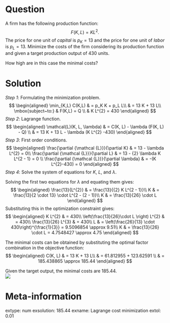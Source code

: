 

Question
========

A firm has the following production function:
$$
F(K,L)= K L^{2}.
$$
The price for one unit of _capital_ is $p_K = 13$ 
and the price for one unit of _labor_ is $p_L = 13$.
Minimize the costs of the firm considering its production function and given a target production output of 430 units.

How high are in this case the minimal costs?

Solution
========
_Step 1_: Formulating the minimization problem.
$$
\begin{aligned}
\min_{K,L} C(K,L) & = p_K K + p_L L\\
 & = 13 K + 13 L\\
\mbox{subject~to:} &  F(K,L) = Q \\
& K L^{2} = 430 
\end{aligned}
$$
_Step 2_: Lagrange function.
$$
\begin{aligned}
\mathcal{L}(K, L, \lambda) & = C(K, L) - \lambda (F(K, L) - Q) \\
  & = 13 K + 13 L - \lambda (K L^{2} -430)
\end{aligned}
$$
_Step 3_: First order conditions.
$$
\begin{aligned}
\frac{\partial {\mathcal {L}}}{\partial K} & = 13 - \lambda L^{2} = 0\\
\frac{\partial {\mathcal {L}}}{\partial L} & = 13 - {2} \lambda K L^{2 - 1} = 0 \\
\frac{\partial {\mathcal {L}}}{\partial \lambda} & = -(K L^{2}-430) = 0
\end{aligned}
$$
_Step 4_: Solve the system of equations for $K$, $L$, and $\lambda$.

Solving the first two equations for $\lambda$ and equating them gives:
$$
\begin{aligned}
\frac{13}{L^{2}} & = \frac{13}{{2} K L^{2 - 1}}\\
K & = \frac{13}{2 \cdot 13} \cdot L^{2 - (2 - 1)}\\
K & = \frac{13}{26} \cdot L
\end{aligned}
$$
Substituting this in the optimization constraint gives:
$$
\begin{aligned}
K L^{2} & = 430\\
\left(\frac{13}{26}\cdot L \right) L^{2} & = 430\\
\frac{13}{26} L^{3} & = 430\\
L & = \left(\frac{26}{13} \cdot 430\right)^{\frac{1}{3}} = 9.5096854 \approx 9.51\\
K & = \frac{13}{26} \cdot L = 4.7548427 \approx 4.75
\end{aligned}
$$

The minimal costs can be obtained by substituting the optimal factor combination in the objective function:
$$
\begin{aligned}
C(K, L) & = 13 K + 13 L\\
        & = 61.812955 + 123.62591 \\
        & = 185.438865 \approx 185.44
\end{aligned}
$$

Given the target output, the minimal costs are $185.44$.
\
![](contourplot-1.svg)


Meta-information
================
extype: num
exsolution: 185.44
exname: Lagrange cost minimization
extol: 0.01
